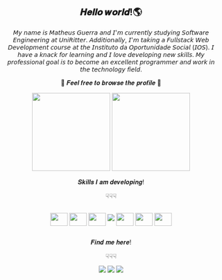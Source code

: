 
 <h2 align="center">𝑯𝒆𝒍𝒍𝒐 𝒘𝒐𝒓𝒍𝒅!🌎</h2>
<p align="center">𝘔𝘺 𝘯𝘢𝘮𝘦 𝘪𝘴 𝘔𝘢𝘵𝘩𝘦𝘶𝘴 𝘎𝘶𝘦𝘳𝘳𝘢 𝘢𝘯𝘥 𝘐'𝘮 𝘤𝘶𝘳𝘳𝘦𝘯𝘵𝘭𝘺 𝘴𝘵𝘶𝘥𝘺𝘪𝘯𝘨 𝘚𝘰𝘧𝘵𝘸𝘢𝘳𝘦 𝘌𝘯𝘨𝘪𝘯𝘦𝘦𝘳𝘪𝘯𝘨 𝘢𝘵 𝘜𝘯𝘪𝘙𝘪𝘵𝘵𝘦𝘳. 𝘈𝘥𝘥𝘪𝘵𝘪𝘰𝘯𝘢𝘭𝘭𝘺, 𝘐'𝘮 𝘵𝘢𝘬𝘪𝘯𝘨 𝘢 𝘍𝘶𝘭𝘭𝘴𝘵𝘢𝘤𝘬 𝘞𝘦𝘣 𝘋𝘦𝘷𝘦𝘭𝘰𝘱𝘮𝘦𝘯𝘵 𝘤𝘰𝘶𝘳𝘴𝘦 𝘢𝘵 𝘵𝘩𝘦 𝘐𝘯𝘴𝘵𝘪𝘵𝘶𝘵𝘰 𝘥𝘢 𝘖𝘱𝘰𝘳𝘵𝘶𝘯𝘪𝘥𝘢𝘥𝘦 𝘚𝘰𝘤𝘪𝘢𝘭 (𝘐𝘖𝘚). 𝘐 𝘩𝘢𝘷𝘦 𝘢 𝘬𝘯𝘢𝘤𝘬 𝘧𝘰𝘳 𝘭𝘦𝘢𝘳𝘯𝘪𝘯𝘨 𝘢𝘯𝘥 𝘐 𝘭𝘰𝘷𝘦 𝘥𝘦𝘷𝘦𝘭𝘰𝘱𝘪𝘯𝘨 𝘯𝘦𝘸 𝘴𝘬𝘪𝘭𝘭𝘴. 𝘔𝘺 𝘱𝘳𝘰𝘧𝘦𝘴𝘴𝘪𝘰𝘯𝘢𝘭 𝘨𝘰𝘢𝘭 𝘪𝘴 𝘵𝘰 𝘣𝘦𝘤𝘰𝘮𝘦 𝘢𝘯 𝘦𝘹𝘤𝘦𝘭𝘭𝘦𝘯𝘵 𝘱𝘳𝘰𝘨𝘳𝘢𝘮𝘮𝘦𝘳 𝘢𝘯𝘥 𝘸𝘰𝘳𝘬 𝘪𝘯 𝘵𝘩𝘦 𝘵𝘦𝘤𝘩𝘯𝘰𝘭𝘰𝘨𝘺 𝘧𝘪𝘦𝘭𝘥.</p>
<p align="center">💌 𝑭𝒆𝒆𝒍 𝒇𝒓𝒆𝒆 𝒕𝒐 𝒃𝒓𝒐𝒘𝒔𝒆 𝒕𝒉𝒆 𝒑𝒓𝒐𝒇𝒊𝒍𝒆 💌</p>

<div align="center">
  <img height="180em" src="https://github-readme-stats.vercel.app/api?username=matheusbtguerra&show_icons=true&theme=radical"/>
  <img height="180em" src="https://github-readme-stats.vercel.app/api/top-langs/?username=matheusbtguerra&size_weight=0.5&count_weight=0.5&theme=radical"/>
</div>

<div align="center" style="display: inline_block">
 <p>𝑺𝒌𝒊𝒍𝒍𝒔 𝑰 𝒂𝒎 𝒅𝒆𝒗𝒆𝒍𝒐𝒑𝒊𝒏𝒈!</p>
 <p>☟☟☟</p>
 <br>
<img align="center" height="30" width="40" src="https://cdn.jsdelivr.net/gh/devicons/devicon/icons/html5/html5-original.svg">
<img align="center" height="30" width="40" src="https://cdn.jsdelivr.net/gh/devicons/devicon/icons/css3/css3-original.svg">
<img align="center" height="30" width="40" src="https://cdn.jsdelivr.net/gh/devicons/devicon@latest/icons/javascript/javascript-original.svg"/>
<img src="https://cdn.jsdelivr.net/gh/devicons/devicon@latest/icons/php/php-original.svg"/>    
<img align="center" height="30" width="40" src="https://cdn.jsdelivr.net/gh/devicons/devicon@latest/icons/java/java-plain-wordmark.svg"/>
<img align="center" height="30" width="40" src="https://cdn.jsdelivr.net/gh/devicons/devicon/icons/photoshop/photoshop-plain.svg">
<img align="center" height="30" width="40" src="https://cdn.jsdelivr.net/gh/devicons/devicon/icons/canva/canva-original.svg">

          
          

</div>

##

<div align="center">
  <p> 𝑭𝒊𝒏𝒅 𝒎𝒆 𝒉𝒆𝒓𝒆!</p> 
  <p>☟☟☟</p>
  <div style="display: inline_block"> 
    <a href="https://www.instagram.com/matheusbtguerra_/"><img src="https://img.shields.io/badge/Instagram-E4405F?style=for-the-badge&logo=instagram&logoColor=white"></a>
    <a href="https://open.spotify.com/user/r6rz8k8gp3co4bctboy44ibvk?si=_hK0WACYSh-v4B8mWBI8Xw"><img src="https://img.shields.io/badge/Spotify-1ED760?&style=for-the-badge&logo=spotify&logoColor=white"></a>
    <a href="https://www.linkedin.com/in/matheus-borges-de-toledo-guerra-2482522b3/"> <img src="https://img.shields.io/badge/LinkedIn-0077B5?style=for-the-badge&logo=linkedin&logoColor=white"></a>
  </div>
</div>




